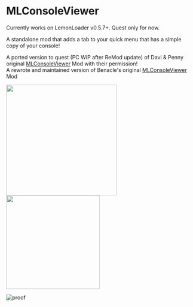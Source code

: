 # MLConsoleViewer
Currently works on LemonLoader v0.5.7+. Quest only for now.

A standalone mod that adds a tab to your quick menu that has a simple copy of your console!

A ported version to quest (PC WIP after ReMod update) of Davi & Penny original [MLConsoleViewer](https://github.com/PennyBunny/VRCMods/tree/main/MLConsoleViewer) Mod with their permission!<br>
A rewrote and maintained version of Benacle's original [MLConsoleViewer](https://github.com/benaclejames/MLConsoleViewer) Mod


<img src="https://ftp.uwuclara.dev/Screenshot_1.png" width="295"> <img src="https://ftp.uwuclara.dev/Screenshot_2.png" width="250">


![proof](https://ftp.uwuclara.dev/Screenshot_332.png)

